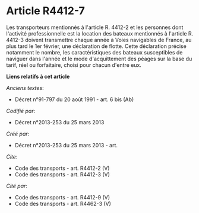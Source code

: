 # Article R4412-7

Les transporteurs mentionnés à l'article R. 4412-2 et les personnes dont l'activité professionnelle est la location des
bateaux mentionnés à l'article R. 4412-3 doivent transmettre chaque année à Voies navigables de France, au plus tard le 1er
février, une déclaration de flotte. Cette déclaration précise notamment le nombre, les caractéristiques des bateaux
susceptibles de naviguer dans l'année et le mode d'acquittement des péages sur la base du tarif, réel ou forfaitaire, choisi
pour chacun d'entre eux.

**Liens relatifs à cet article**

_Anciens textes_:

  - Décret n°91-797 du 20 août 1991 - art. 6 bis (Ab)

_Codifié par_:

  - Décret n°2013-253 du 25 mars 2013

_Créé par_:

  - Décret n°2013-253 du 25 mars 2013 - art.

_Cite_:

  - Code des transports - art. R4412-2 (V)
  - Code des transports - art. R4412-3 (V)

_Cité par_:

  - Code des transports - art. R4412-9 (V)
  - Code des transports - art. R4462-3 (V)
